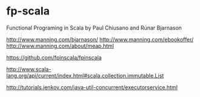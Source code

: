 fp-scala
========
Functional Programing in Scala 
by Paul Chiusano and Rúnar Bjarnason

http://www.manning.com/bjarnason/
http://www.manning.com/ebookoffer/
http://www.manning.com/about/meap.html

https://github.com/fpinscala/fpinscala

http://www.scala-lang.org/api/current/index.html#scala.collection.immutable.List

http://tutorials.jenkov.com/java-util-concurrent/executorservice.html
